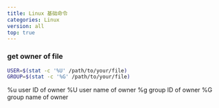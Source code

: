 ```yaml
---
title: Linux 基础命令
categories: Linux
version: all
top: true
---
```


### get owner of file

```bash
USER=$(stat -c '%U' /path/to/your/file)
GROUP=$(stat -c '%G' /path/to/your/file)
```

%u     user ID of owner
%U     user name of owner
%g     group ID of owner
%G     group name of owner